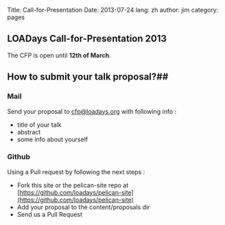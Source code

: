 Title: Call-for-Presentation
Date: 2013-07-24
lang: zh
author: jim
category: pages

## LOADays Call-for-Presentation 2013 ##
The CFP is open until __12th of March__.


## How to submit your talk proposal?##


### Mail ###
Send your proposal to [cfp@loadays.org](mailto:cfp@loadays.org) with following info :

-   title of your talk
-   abstract
-   some info about yourself

### Github ###

Using a Pull request by following the next steps :

-   Fork this site or the pelican-site repo at [https://github.com/loadays/pelican-site](https://github.com/loadays/pelican-site)
-   Add your proposal to the content/proposals dir
-   Send us a Pull Request
